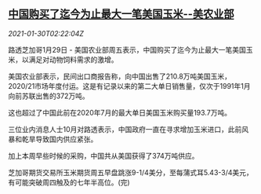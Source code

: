 <!--1611975318000-->
[中国购买了迄今为止最大一笔美国玉米--美农业部](https://cn.reuters.com/article/usa-corn-export-china-0130-idCNKBS29Z04Z)
------

<div><i>2021-01-30T02:22:04Z</i></div><p>路透芝加哥1月29日 - 美国农业部周五表示，中国购买了迄今为止最大一笔美国玉米，以满足对动物饲料需求的激增。</p><p>美国农业部表示，民间出口商报告称，向中国出售了210.8万吨美国玉米，2020/21市场年度付运。这是有记录以来的第二大单日销售量，仅次于1991年1月向前苏联出售的372万吨。</p><p>这也超过了中国此前在2020年7月的最大单日美国玉米购买量193.7万吨。</p><p>三位业内消息人士10月对路透表示，中国政府一直在寻求增加玉米进口，此前风暴和乾旱导致国内供应紧张。</p><p>加上本周早些时候的采购，中国共从美国获得了374万吨供应。</p><p>芝加哥期货交易所玉米期货周五早盘跳涨9-1/4美分，至每蒲式耳5.43-3/4美元，有可能突破周四触及的七年半高位。(完)</p>
